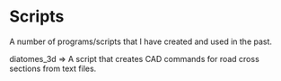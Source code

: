 # Scripts
 A number of programs/scripts that I have created and used in the past.
 
 diatomes_3d => A script that creates CAD commands for road cross sections from text files.

